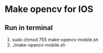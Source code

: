 # Make opencv for IOS

## Run in terminal 

1. sudo chmod 755 make-opencv-mobile.sh
2. ./make-opencv-mobile.sh
